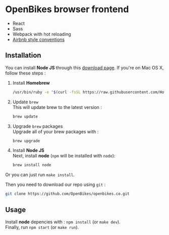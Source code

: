 # OpenBikes browser frontend

- React
- Sass
- Webpack with hot reloading
- [Airbnb style conventions](https://github.com/airbnb/javascript)

## Installation

You can install **Node JS** through this [download page](https://nodejs.org/en/download/).
If you're on Mac OS X, follow these steps :

1. Install **Homebrew**  
    ```sh
    /usr/bin/ruby -e "$(curl -fsSL https://raw.githubusercontent.com/Homebrew/install/master/install)"
    ```
2. Update `brew`  
    This will update brew to the latest version :  
    ```sh
    brew update
    ```
3. Upgrade `brew` packages  
    Upgrade all of your brew packages with :  
    ```sh
    brew upgrade
    ```
4. Install **Node JS**  
    Next, install **node** (`npm` will be installed with `node`):  
    ```sh
    brew install node
    ```

Or you can just run `make install`.

Then you need to download our repo using `git` :  
```sh
git clone https://github.com/OpenBikes/openbikes.co.git
```

## Usage

Install **node** depencies with : `npm install` (or `make dev`).  
Finally, run `npm start` (or `make run`).